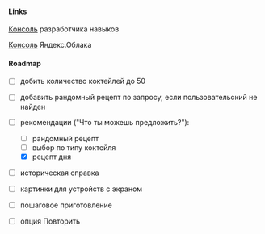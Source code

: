 #### Links

[Консоль](https://dialogs.yandex.ru/developer/skills/962f71ad-583a-4393-899b-a98578ac657b) разработчика навыков

[Консоль](https://console.cloud.yandex.ru/folders/b1gts2evht57ue2k9gp5/functions/function/d4epuoh3cv0og66hsbf7) Яндекс.Облака

#### Roadmap

- [ ] добить количество коктейлей до 50
- [ ] добавить рандомный рецепт по запросу, если пользовательский не найден
- [ ] рекомендации ("Что ты можешь предложить?"):
    - [ ] рандомный рецепт 
    - [ ] выбор по типу коктейля
    - [x] рецепт дня
- [ ] историческая справка
- [ ] картинки для устройств с экраном
- [ ] пошаговое приготовление
- [ ] опция Повторить
    